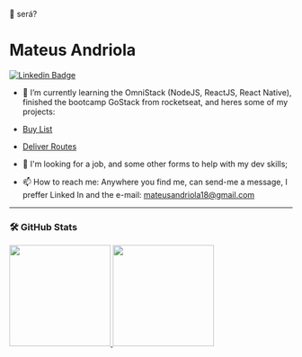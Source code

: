 :eyes: será?
# Mateus Andriola

[![Linkedin Badge](https://img.shields.io/badge/-Mateus%20Andriola-6633cc?style=flat-square&logo=Linkedin&logoColor=white&link=https://www.linkedin.com/in/mateus-andriola-0ba489139/)](https://www.linkedin.com/in/mateusandriola) 

- 🌱 I’m currently learning the OmniStack (NodeJS, ReactJS, React Native), finished the bootcamp GoStack from rocketseat, and heres some of my projects:
- [Buy List](https://github.com/Matan18/lista-de-compras-rn)
- [Deliver Routes](https://github.com/Matan18/APPEntregas)

- 👯 I'm looking for a job, and some other forms to help with my dev skills;
- 📫 How to reach me: Anywhere you find me, can send-me a message, I preffer Linked In and the e-mail: mateusandriola18@gmail.com

***
### 🛠️ GitHub Stats

<div>
  <a href="https://github.com/Matan18">
  <img height="180em" src="https://github-readme-stats-eight-theta.vercel.app/api?username=Matan18&show_icons=true&theme=tokyonight&include_all_commits=true&count_private=true"/>
  <img height="180em" src="https://github-readme-stats-eight-theta.vercel.app/api/top-langs/?username=Matan18&layout=compact&langs_count=8&theme=tokyonight"/>
<div>
